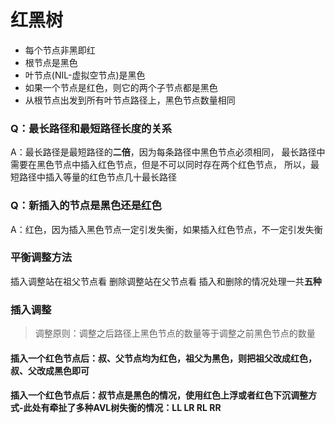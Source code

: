 # 红黑树
* 每个节点非黑即红
* 根节点是黑色
* 叶节点(NIL-虚拟空节点)是黑色
* 如果一个节点是红色，则它的两个子节点都是黑色
* 从根节点出发到所有叶节点路径上，黑色节点数量相同

### Q：最长路径和最短路径长度的关系
A：最长路径是最短路径的**二倍**，因为每条路径中黑色节点必须相同，
  最长路径中需要在黑色节点中插入红色节点，但是不可以同时存在两个红色节点，
  所以，最短路径中插入等量的红色节点几十最长路径

### Q：新插入的节点是黑色还是红色
A：红色，因为插入黑色节点一定引发失衡，如果插入红色节点，不一定引发失衡

### 平衡调整方法
插入调整站在祖父节点看
删除调整站在父节点看
插入和删除的情况处理一共**五种**

### 插入调整

> 调整原则：调整之后路径上黑色节点的数量等于调整之前黑色节点的数量

#### 插入一个红色节点后：叔、父节点均为红色，祖父为黑色，则把祖父改成红色，叔、父改成黑色即可
#### 插入一个红色节点后：叔节点是黑色的情况，使用红色上浮或者红色下沉调整方式-此处有牵扯了多种AVL树失衡的情况：LL LR RL RR
